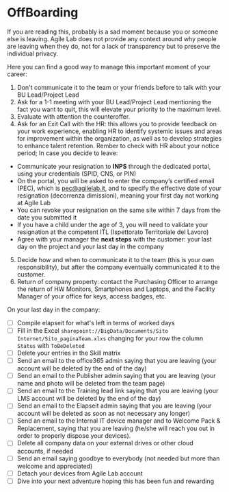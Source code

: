 
# OffBoarding
If you are reading this, probably is a sad moment because you or someone else is leaving.
Agile Lab does not provide any context around why people are leaving when they do, not for a lack of transparency but to preserve the individual privacy. 


Here you can find a good way to manage this important moment of your career:

1.  Don't communicate it to the team or your friends before to talk with your BU Lead/Project Lead
2.  Ask for a 1-1 meeting with your BU Lead/Project Lead mentioning the fact you want to quit, this will elevate your priority to the maximum level.
3.  Evaluate with attention the counteroffer.
4.  Ask for an Exit Call with the HR: this allows you to provide feedback on your work experience, enabling HR to identify systemic issues and areas for improvement within the organization, as well as to develop strategies to enhance talent retention. Rember to check with HR about your notice period; In case you decide to leave:
  - Communicate your resignation to **INPS** through the dedicated portal, using your credentials (SPID, CNS, or PIN)
  - On the portal, you will be asked to enter the company’s certified email (PEC), which is pec@agilelab.it, and to specify the effective date of your resignation (decorrenza dimissioni), meaning your first day not working at Agile Lab
  - You can revoke your resignation on the same site within 7 days from the date you submitted it
  - If you have a child under the age of 3, you will need to validate your resignation at the competent ITL (Ispettorato Territoriale del Lavoro)
  - Agree with your manager the **next steps** with the customer: your last day on the project and your last day in the company
5. Decide how and when to communicate it to the team (this is your own responsibility), but after the company eventually communicated it to the customer.
6. Return of company property: contact the Purchasing Officer to arrange the return of HW Monitors, Smartphones and Laptops, and the Facility Manager of your office for keys, access badges, etc.

On your last day in the company:

* [ ]   Compile elapseit for what's left in terms of worked days
* [ ]   Fill in the Excel `sharepoint://BigData/Documents/Sito Internet/Sito_paginaTeam.xlxs` changing for your row the column `Status` with `ToBeDeleted`
* [ ]   Delete your entries in the Skill matrix
* [ ]   Send an email to the office365 admin saying that you are leaving (your account will be deleted by the end of the day)
* [ ]   Send an email to the Publisher admin saying that you are leaving (your name and photo will be deleted from the team page)
* [ ]   Send an email to the Training lead link saying that you are leaving (your LMS account will be deleted by the end of the day)
* [ ]   Send an email to the Elapseit admin saying that you are leaving (your account will be deleted as soon as not necessary any longer)
* [ ]   Send an email to the Internal IT device manager and to Welcome Pack & Replacement, saying that you are leaving (he/she will reach you out in order to properly dispose your devices).
* [ ]   Delete all company data on your external drives or other cloud accounts, if needed
* [ ]   Send an email saying goodbye to everybody (not needed but more than welcome and appreciated)
* [ ]   Detach your devices from Agile Lab account
* [ ]   Dive into your next adventure hoping this has been fun and rewarding